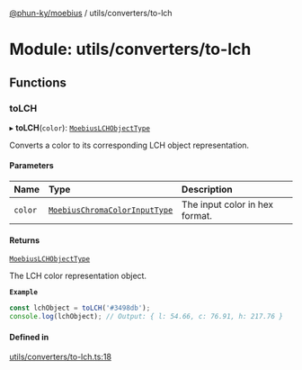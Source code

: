 [@phun-ky/moebius](../README.md) / utils/converters/to-lch

# Module: utils/converters/to-lch

## Functions

### toLCH

▸ **toLCH**(`color`): [`MoebiusLCHObjectType`](types.md#moebiuslchobjecttype)

Converts a color to its corresponding LCH object representation.

#### Parameters

| Name | Type | Description |
| :------ | :------ | :------ |
| `color` | [`MoebiusChromaColorInputType`](types.md#moebiuschromacolorinputtype) | The input color in hex format. |

#### Returns

[`MoebiusLCHObjectType`](types.md#moebiuslchobjecttype)

The LCH color representation object.

**`Example`**

```ts
const lchObject = toLCH('#3498db');
console.log(lchObject); // Output: { l: 54.66, c: 76.91, h: 217.76 }
```

#### Defined in

[utils/converters/to-lch.ts:18](https://github.com/phun-ky/moebius/blob/main/src/utils/converters/to-lch.ts#L18)
